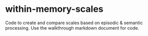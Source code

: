 # within-memory-scales
Code to create and compare scales based on episodic &amp; semantic processing. Use the walkthrough markdown document for code. 
